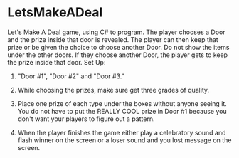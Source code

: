 # LetsMakeADeal
Let's Make A Deal game, using C# to program.
The player chooses a Door and the prize inside that door is revealed. The player can then keep that prize or be given the choice to choose another Door. Do not show the items under the other doors. If they choose another Door, the player gets to keep the prize inside that door.
Set Up:
1) "Door #1",  "Door #2" and  "Door #3."

2) While choosing the prizes, make sure get three grades of quality.

3) Place one prize of each type under the boxes without anyone seeing it. You do not have to put the REALLY COOL prize in Door #1 because you don't want your players to figure out a pattern.

4) When the player finishes the game either play a celebratory sound and flash winner on the screen or a loser sound and you lost message on the screen.
